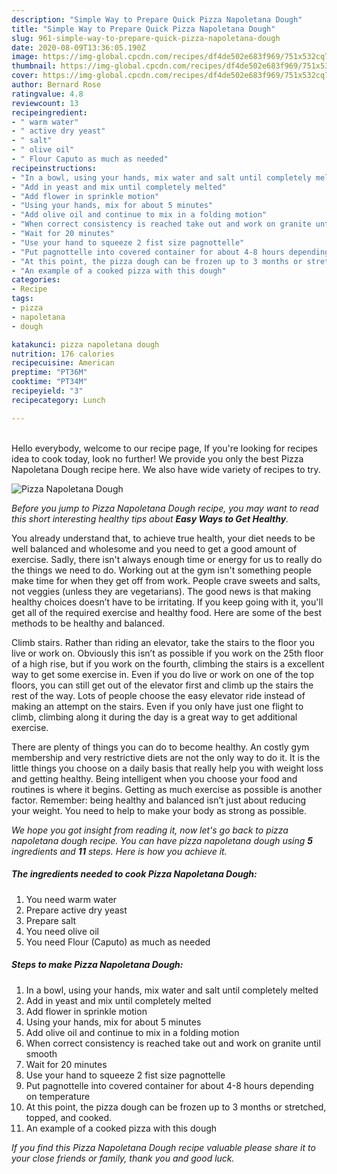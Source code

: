 ```yaml
---
description: "Simple Way to Prepare Quick Pizza Napoletana Dough"
title: "Simple Way to Prepare Quick Pizza Napoletana Dough"
slug: 961-simple-way-to-prepare-quick-pizza-napoletana-dough
date: 2020-08-09T13:36:05.190Z
image: https://img-global.cpcdn.com/recipes/df4de502e683f969/751x532cq70/pizza-napoletana-dough-recipe-main-photo.jpg
thumbnail: https://img-global.cpcdn.com/recipes/df4de502e683f969/751x532cq70/pizza-napoletana-dough-recipe-main-photo.jpg
cover: https://img-global.cpcdn.com/recipes/df4de502e683f969/751x532cq70/pizza-napoletana-dough-recipe-main-photo.jpg
author: Bernard Rose
ratingvalue: 4.8
reviewcount: 13
recipeingredient:
- " warm water"
- " active dry yeast"
- " salt"
- " olive oil"
- " Flour Caputo as much as needed"
recipeinstructions:
- "In a bowl, using your hands, mix water and salt until completely melted"
- "Add in yeast and mix until completely melted"
- "Add flower in sprinkle motion"
- "Using your hands, mix for about 5 minutes"
- "Add olive oil and continue to mix in a folding motion"
- "When correct consistency is reached take out and work on granite until smooth"
- "Wait for 20 minutes"
- "Use your hand to squeeze 2 fist size pagnottelle"
- "Put pagnottelle into covered container for about 4-8 hours depending on temperature"
- "At this point, the pizza dough can be frozen up to 3 months or stretched, topped, and cooked."
- "An example of a cooked pizza with this dough"
categories:
- Recipe
tags:
- pizza
- napoletana
- dough

katakunci: pizza napoletana dough 
nutrition: 176 calories
recipecuisine: American
preptime: "PT36M"
cooktime: "PT34M"
recipeyield: "3"
recipecategory: Lunch

---
```

<br>
Hello everybody, welcome to our recipe page, If you're looking for recipes idea to cook today, look no further! We provide you only the best Pizza Napoletana Dough recipe here. We also have wide variety of recipes to try.
<br>


![Pizza Napoletana Dough](https://img-global.cpcdn.com/recipes/df4de502e683f969/751x532cq70/pizza-napoletana-dough-recipe-main-photo.jpg)

<i>Before you jump to Pizza Napoletana Dough recipe, you may want to read this short interesting healthy tips about <strong>Easy Ways to Get Healthy</strong>.</i>

You already understand that, to achieve true health, your diet needs to be well balanced and wholesome and you need to get a good amount of exercise. Sadly, there isn't always enough time or energy for us to really do the things we need to do. Working out at the gym isn't something people make time for when they get off from work. People crave sweets and salts, not veggies (unless they are vegetarians). The good news is that making healthy choices doesn’t have to be irritating. If you keep going with it, you'll get all of the required exercise and healthy food. Here are some of the best methods to be healthy and balanced.

Climb stairs. Rather than riding an elevator, take the stairs to the floor you live or work on. Obviously this isn’t as possible if you work on the 25th floor of a high rise, but if you work on the fourth, climbing the stairs is a excellent way to get some exercise in. Even if you do live or work on one of the top floors, you can still get out of the elevator first and climb up the stairs the rest of the way. Lots of people choose the easy elevator ride instead of making an attempt on the stairs. Even if you only have just one flight to climb, climbing along it during the day is a great way to get additional exercise. 

There are plenty of things you can do to become healthy. An costly gym membership and very restrictive diets are not the only way to do it. It is the little things you choose on a daily basis that really help you with weight loss and getting healthy. Being intelligent when you choose your food and routines is where it begins. Getting as much exercise as possible is another factor. Remember: being healthy and balanced isn’t just about reducing your weight. You need to help to make your body as strong as possible. 


<i>We hope you got insight from reading it, now let's go back to pizza napoletana dough recipe. You can have pizza napoletana dough using <strong>5</strong> ingredients and <strong>11</strong> steps. Here is how you achieve it.
</i>

##### The ingredients needed to cook Pizza Napoletana Dough:

1. You need  warm water
1. Prepare  active dry yeast
1. Prepare  salt
1. You need  olive oil
1. You need  Flour (Caputo) as much as needed


##### Steps to make Pizza Napoletana Dough:

1. In a bowl, using your hands, mix water and salt until completely melted
1. Add in yeast and mix until completely melted
1. Add flower in sprinkle motion
1. Using your hands, mix for about 5 minutes
1. Add olive oil and continue to mix in a folding motion
1. When correct consistency is reached take out and work on granite until smooth
1. Wait for 20 minutes
1. Use your hand to squeeze 2 fist size pagnottelle
1. Put pagnottelle into covered container for about 4-8 hours depending on temperature
1. At this point, the pizza dough can be frozen up to 3 months or stretched, topped, and cooked.
1. An example of a cooked pizza with this dough


<i>If you find this Pizza Napoletana Dough recipe valuable please share it to your close friends or family, thank you and good luck.</i>
